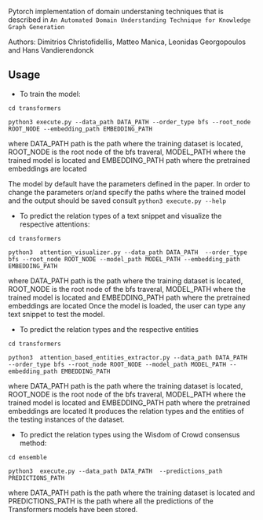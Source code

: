 Pytorch implementation of domain understaning techniques that is described in `An Automated Domain Understanding Technique for Knowledge Graph Generation`

Authors: Dimitrios Christofidellis, Matteo Manica, Leonidas Georgopoulos and Hans Vandierendonck

## Usage 


* To train the model:

```
cd transformers

python3 execute.py --data_path DATA_PATH --order_type bfs --root_node ROOT_NODE --embedding_path EMBEDDING_PATH  

```

 where DATA_PATH path is the path where the training dataset is located, ROOT_NODE is the root node of the bfs traveral, MODEL_PATH where the trained model is located and EMBEDDING_PATH  path where the pretrained embeddings are located



The model by default have the parameters defined in the paper. In order to change the parameters or/and specify the paths where the trained model and the output should be saved consult `python3 execute.py --help`



* To predict the relation types of a text snippet and visualize the respective attentions:

```
cd transformers

python3  attention_visualizer.py --data_path DATA_PATH  --order_type bfs --root_node ROOT_NODE --model_path MODEL_PATH --embedding_path EMBEDDING_PATH

```
 where DATA_PATH path is the path where the training dataset is located, ROOT_NODE is the root node of the bfs traveral, MODEL_PATH where  the trained model is located and EMBEDDING_PATH  path where the pretrained embeddings are located
Once the model is loaded, the user can type any text snippet to test the model.


* To predict the relation types and the respective entities


```
cd transformers

python3  attention_based_entities_extractor.py --data_path DATA_PATH  --order_type bfs --root_node ROOT_NODE --model_path MODEL_PATH --embedding_path EMBEDDING_PATH

```
 where DATA_PATH path is the path where the training dataset is located, ROOT_NODE is the root node of the bfs traveral, MODEL_PATH where  the trained model is located and EMBEDDING_PATH  path where the pretrained embeddings are located
It produces the relation types and the entities of the testing instances of the dataset.


* To predict the relation types using the Wisdom of Crowd consensus method:

```
cd ensemble

python3  execute.py --data_path DATA_PATH  --predictions_path PREDICTIONS_PATH

```

where DATA_PATH path is the path where the training dataset is located and PREDICTIONS_PATH is the path where all the predictions of the Transformers models have been stored.


